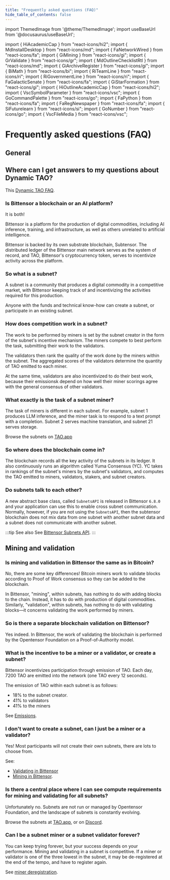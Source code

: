 ```yaml
---
title: "Frequently asked questions (FAQ)"
hide_table_of_contents: false 
---
```

import ThemedImage from '@theme/ThemedImage';
import useBaseUrl from '@docusaurus/useBaseUrl';

import { HiAcademicCap } from "react-icons/hi2";
import { MdInstallDesktop } from "react-icons/md";
import { FaNetworkWired } from "react-icons/fa";
import { GiMining } from "react-icons/gi";
import { GrValidate } from "react-icons/gr";
import { MdOutlineChecklistRtl } from "react-icons/md";
import { GiArchiveRegister } from "react-icons/gi";
import { BiMath } from "react-icons/bi";
import { RiTeamLine } from "react-icons/ri";
import { RiGovernmentLine } from "react-icons/ri";
import { FaGalacticSenate } from "react-icons/fa";
import { GiStarFormation } from "react-icons/gi";
import { HiOutlineAcademicCap } from "react-icons/hi2";
import { VscSymbolParameter } from "react-icons/vsc";
import { GoCommandPalette } from "react-icons/go";
import { FaPython } from "react-icons/fa";
import { FaRegNewspaper } from "react-icons/fa";
import { SiFuturelearn } from "react-icons/si";
import { GoNumber } from "react-icons/go";
import { VscFileMedia } from "react-icons/vsc";

# Frequently asked questions (FAQ)

## General

## Where can I get answers to my questions about Dynamic TAO?

This [Dynamic TAO FAQ](./dynamic-tao/dtao-faq).

### Is Bittensor a blockchain or an AI platform?

It is both!

Bittensor is a platform for the production of digital commodities, including AI inference, training, and infrastructure, as well as others unrelated to artificial intelligence.

Bittensor is backed by its own substrate blockchain, Subtensor. The distributed ledger of the Bittensor main network serves as the system of record, and TAO, Bittensor's cryptocurrency token, serves to incentivize activity across the platform.

### So what is a subnet?

A subnet is a community that produces a digital commodity in a competitive market, with Bittensor keeping track of and incentivizing the activities required for this production.

Anyone with the funds and technical know-how can create a subnet, or participate in an existing subnet.

### How does competition work in a subnet?

The work to be performed by miners is set by the subnet creator in the form of the subnet's incentive mechanism. The miners compete to best perform the task, submitting their work to the validators. 

The validators then rank the quality of the work done by the miners within the subnet. The aggregated scores of the validators determine the quantity of TAO emitted to each miner.

At the same time, validators are also incentivized to do their best work, because their emissionsk depend on how well their miner scorings agree with the general consensus of other validators.

### What exactly is the task of a subnet miner?

The task of miners is different in each subnet. For example, subnet 1 produces LLM inference, and the miner task is to respond to a text prompt with a completion. Subnet 2 serves machine translation, and subnet 21 serves storage.

Browse the subnets on [TAO.app](https://tao.app)

### So where does the blockchain come in?

The blockchain records all the key activity of the subnets in its ledger. It also continuously runs an algorithm called Yuma Consensus (YC). YC takes in rankings of the subnet's miners by the subnet's validators, and computes the TAO emitted to miners, validators, stakers, and subnet creators.

### Do subnets talk to each other?

A new abstract base class, called `SubnetsAPI` is released in Bittensor `6.8.0` and your application can use this to enable cross subnet communication. Normally, however, if you are not using the `SubnetsAPI`, then the subtensor blockchain does not mix data from one subnet with another subnet data and a subnet does not communicate with another subnet. 

:::tip See also
See [Bittensor Subnets API](https://github.com/opentensor/bittensor/blob/master/README.md#bittensor-subnets-api).
:::

## Mining and validation

### Is mining and validation in Bittensor the same as in Bitcoin?

No, there are some key differences! Bitcoin miners work to validate blocks according to Proof of Work consensus so they can be added to the blockchain.

In Bittensor, "mining", within subnets, has nothing to do with adding blocks to the chain. Instead, it has to do with production of digital commodities. Similarly, "validation", within subnets, has nothing to do with validating blocks&mdash;it concerns validating the work performed by miners.

### So is there a separate blockchain validation on Bittensor?

Yes indeed. In Bittensor, the work of validating the blockchain is performed by the Opentensor Foundation on a Proof-of-Authority model.

### What is the incentive to be a miner or a validator, or create a subnet? 

Bittensor incentivizes participation through emission of TAO. Each day, 7200 TAO are emitted into the network (one TAO every 12 seconds).

The emission of TAO within each subnet is as follows:

- 18% to the subnet creator.
- 41% to validators
- 41% to the miners

See [Emissions](./emissions.md).

### I don't want to create a subnet, can I just be a miner or a validator?

Yes! Most participants will not create their own subnets, there are lots to choose from.

See: 

- [Validating in Bittensor](./validators/index.md)
- [Mining in Bittensor](./miners/index.md).

### Is there a central place where I can see compute requirements for mining and validating for all subnets?

Unfortunately no. Subnets are not run or managed by Opentensor Foundation, and the landscape of subnets is constantly evolving. 

Browse the subnets at [TAO.app](https://tao.app), or on [Discord](https://discord.com/channels/799672011265015819/830068283314929684).

### Can I be a subnet miner or a subnet validator forever?

You can keep trying forever, but your success depends on your performance. Mining and validating in a subnet is competitive. If a miner or validator is one of the three lowest in the subnet, it may be de-registered at the end of the tempo, and have to register again.

See [miner deregistration](./miners/index.md#miner-deregistration). 
